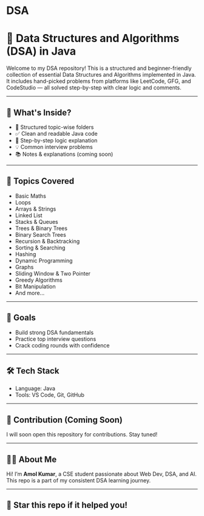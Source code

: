 # DSA
# 🚀 Data Structures and Algorithms (DSA) in Java

Welcome to my DSA repository! This is a structured and beginner-friendly collection of essential Data Structures and Algorithms implemented in Java. It includes hand-picked problems from platforms like LeetCode, GFG, and CodeStudio — all solved step-by-step with clear logic and comments.

---

## 📌 What's Inside?

- 📁 Structured topic-wise folders
- ✅ Clean and readable Java code
- 🧠 Step-by-step logic explanation
- 💡 Common interview problems
- 📚 Notes & explanations (coming soon)

---

## 🧮 Topics Covered

- Basic Maths
- Loops
- Arrays & Strings
- Linked List
- Stacks & Queues
- Trees & Binary Trees
- Binary Search Trees
- Recursion & Backtracking
- Sorting & Searching
- Hashing
- Dynamic Programming
- Graphs
- Sliding Window & Two Pointer
- Greedy Algorithms
- Bit Manipulation
- And more...

---

## 🎯 Goals

- Build strong DSA fundamentals
- Practice top interview questions
- Crack coding rounds with confidence

---

## 🛠 Tech Stack

- Language: Java
- Tools: VS Code, Git, GitHub

---

## 📖 Contribution (Coming Soon)

I will soon open this repository for contributions. Stay tuned!

---

## 🙋‍♂️ About Me

Hi! I’m **Amol Kumar**, a CSE student passionate about Web Dev, DSA, and AI. This repo is a part of my consistent DSA learning journey.

---

## 🌟 Star this repo if it helped you!

